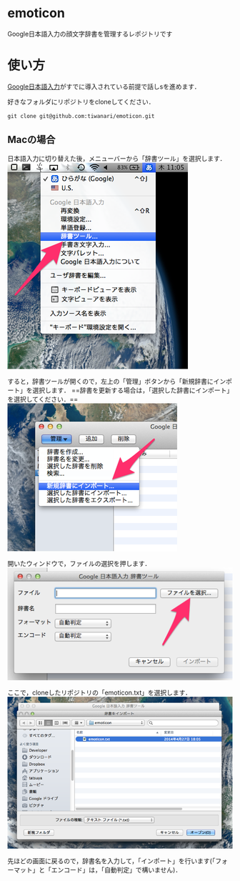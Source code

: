 emoticon
========

Google日本語入力の顔文字辞書を管理するレポジトリです

# 使い方
[Google日本語入力](http://www.google.co.jp/ime/)がすでに導入されている前提で話しsを進めます．

好きなフォルダにリポジトリをcloneしてください．
```
git clone git@github.com:tiwanari/emoticon.git
```

## Macの場合
日本語入力に切り替えた後，メニューバーから「辞書ツール」を選択します．
![menu](./docs/images/menu.png)

すると，辞書ツールが開くので，左上の「管理」ボタンから「新規辞書にインポート」を選択します．
==辞書を更新する場合は，「選択した辞書にインポート」を選択してください．==
![import](./docs/images/import.png)

開いたウィンドウで，ファイルの選択を押します．
![create new dict](./docs/images/create_new_dict.png)

ここで，cloneしたリポジトリの「emoticon.txt」を選択します．
![select](./docs/images/select.png)

先ほどの画面に戻るので，辞書名を入力して，「インポート」を行います(「フォーマット」と「エンコード」は，「自動判定」で構いません)．


